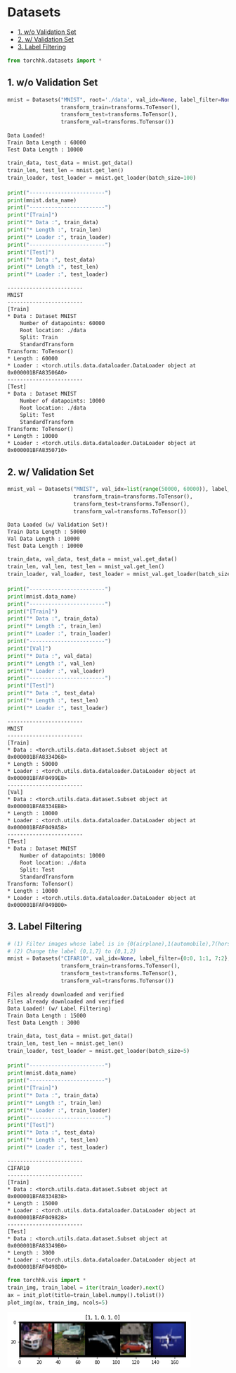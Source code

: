 
# Datasets

<!-- MarkdownTOC autolink="true" lowercase="false" -->

- [1. w/o Validation Set](#1-wo-Validation-Set)
- [2. w/ Validation Set](#2-w-Validation-Set)
- [3. Label Filtering](#3-Label-Filtering)

<!-- /MarkdownTOC -->


```python
from torchhk.datasets import *
```

## 1. w/o Validation Set


```python
mnist = Datasets("MNIST", root='./data', val_idx=None, label_filter=None,
                 transform_train=transforms.ToTensor(), 
                 transform_test=transforms.ToTensor(), 
                 transform_val=transforms.ToTensor())
```

    Data Loaded!
    Train Data Length : 60000
    Test Data Length : 10000
    


```python
train_data, test_data = mnist.get_data()
train_len, test_len = mnist.get_len()
train_loader, test_loader = mnist.get_loader(batch_size=100)

print("------------------------")
print(mnist.data_name)
print("------------------------")
print("[Train]")
print("* Data :", train_data)
print("* Length :", train_len)
print("* Loader :", train_loader)
print("------------------------")
print("[Test]")
print("* Data :", test_data)
print("* Length :", test_len)
print("* Loader :", test_loader)
```

    ------------------------
    MNIST
    ------------------------
    [Train]
    * Data : Dataset MNIST
        Number of datapoints: 60000
        Root location: ./data
        Split: Train
        StandardTransform
    Transform: ToTensor()
    * Length : 60000
    * Loader : <torch.utils.data.dataloader.DataLoader object at 0x000001BFA83506A0>
    ------------------------
    [Test]
    * Data : Dataset MNIST
        Number of datapoints: 10000
        Root location: ./data
        Split: Test
        StandardTransform
    Transform: ToTensor()
    * Length : 10000
    * Loader : <torch.utils.data.dataloader.DataLoader object at 0x000001BFA8350710>
    

## 2. w/ Validation Set


```python
mnist_val = Datasets("MNIST", val_idx=list(range(50000, 60000)), label_filter=None,
                     transform_train=transforms.ToTensor(), 
                     transform_test=transforms.ToTensor(), 
                     transform_val=transforms.ToTensor())
```

    Data Loaded (w/ Validation Set)!
    Train Data Length : 50000
    Val Data Length : 10000
    Test Data Length : 10000
    


```python
train_data, val_data, test_data = mnist_val.get_data()
train_len, val_len, test_len = mnist_val.get_len()
train_loader, val_loader, test_loader = mnist_val.get_loader(batch_size=100)

print("------------------------")
print(mnist.data_name)
print("------------------------")
print("[Train]")
print("* Data :", train_data)
print("* Length :", train_len)
print("* Loader :", train_loader)
print("------------------------")
print("[Val]")
print("* Data :", val_data)
print("* Length :", val_len)
print("* Loader :", val_loader)
print("------------------------")
print("[Test]")
print("* Data :", test_data)
print("* Length :", test_len)
print("* Loader :", test_loader)
```

    ------------------------
    MNIST
    ------------------------
    [Train]
    * Data : <torch.utils.data.dataset.Subset object at 0x000001BFA8334D68>
    * Length : 50000
    * Loader : <torch.utils.data.dataloader.DataLoader object at 0x000001BFAF0499E8>
    ------------------------
    [Val]
    * Data : <torch.utils.data.dataset.Subset object at 0x000001BFA8334EB8>
    * Length : 10000
    * Loader : <torch.utils.data.dataloader.DataLoader object at 0x000001BFAF049A58>
    ------------------------
    [Test]
    * Data : Dataset MNIST
        Number of datapoints: 10000
        Root location: ./data
        Split: Test
        StandardTransform
    Transform: ToTensor()
    * Length : 10000
    * Loader : <torch.utils.data.dataloader.DataLoader object at 0x000001BFAF049B00>
    

## 3. Label Filtering


```python
# (1) Filter images whose label is in {0(airplane),1(automobile),7(horse)}
# (2) Change the label {0,1,7} to {0,1,2}
mnist = Datasets("CIFAR10", val_idx=None, label_filter={0:0, 1:1, 7:2},
                 transform_train=transforms.ToTensor(), 
                 transform_test=transforms.ToTensor(), 
                 transform_val=transforms.ToTensor())
```

    Files already downloaded and verified
    Files already downloaded and verified
    Data Loaded! (w/ Label Filtering)
    Train Data Length : 15000
    Test Data Length : 3000
    


```python
train_data, test_data = mnist.get_data()
train_len, test_len = mnist.get_len()
train_loader, test_loader = mnist.get_loader(batch_size=5)

print("------------------------")
print(mnist.data_name)
print("------------------------")
print("[Train]")
print("* Data :", train_data)
print("* Length :", train_len)
print("* Loader :", train_loader)
print("------------------------")
print("[Test]")
print("* Data :", test_data)
print("* Length :", test_len)
print("* Loader :", test_loader)
```

    ------------------------
    CIFAR10
    ------------------------
    [Train]
    * Data : <torch.utils.data.dataset.Subset object at 0x000001BFA8334B38>
    * Length : 15000
    * Loader : <torch.utils.data.dataloader.DataLoader object at 0x000001BFAF049828>
    ------------------------
    [Test]
    * Data : <torch.utils.data.dataset.Subset object at 0x000001BFA83349B0>
    * Length : 3000
    * Loader : <torch.utils.data.dataloader.DataLoader object at 0x000001BFAF0498D0>
    


```python
from torchhk.vis import *
train_img, train_label = iter(train_loader).next()
ax = init_plot(title=train_label.numpy().tolist())
plot_img(ax, train_img, ncols=5)
```


![png](images/datasets/output_11_0.png)

